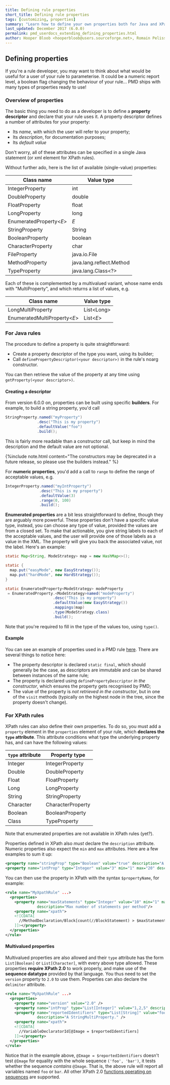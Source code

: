 ```yaml
---
title: Defining rule properties
short_title: Defining rule properties
tags: [customizing, properties]
summary: "Learn how to define your own properties both for Java and XPath rules."
last_updated: December 2017 (6.0.0)
permalink: pmd_userdocs_extending_defining_properties.html
author: Hooper Bloob <hooperbloob@users.sourceforge.net>, Romain Pelisse <rpelisse@users.sourceforge.net>, Clément Fournier <clement.fournier76@gmail.com>
---
```



## Defining properties

If you're a rule developer, you may want to think about what would be useful for a user of your rule to parameterise. It could be a numeric report level, a boolean flag changing the behaviour of your rule... PMD ships with many types of properties ready to use!

### Overview of properties

The basic thing you need to do as a developer is to define a **property descriptor** and declare that your rule uses it. A property descriptor defines a number of attributes for your property:
* Its *name*, with which the user will refer to your property;
* Its *description*, for documentation purposes;
* Its *default value*

Don't worry, all of these attributes can be specified in a single Java statement (or xml element for XPath rules).

Without further ado, here is the list of available (single-value) properties:

|Class name|Value type|
|----------|----------|
|IntegerProperty | int
|DoubleProperty | double
|FloatProperty | float
|LongProperty | long
|EnumeratedProperty\<*E*\>| *E*
|StringProperty|String
|BooleanProperty|boolean
|CharacterProperty|char
|FileProperty|java.io.File
|MethodProperty|java.lang.reflect.Method
|TypeProperty|java.lang.Class\<?\>

Each of these is complemented by a multivalued variant, whose name ends with "MultiProperty", and which returns a list of values, e.g.

|Class name|Value type|
|----------|----------|
|LongMultiProperty | List\<Long\>
|EnumeratedMultiProperty\<*E*\>| List\<*E*\>


### For Java rules

The procedure to define a property is quite straightforward:
* Create a property descriptor of the type you want, using its builder;
* Call `definePropertyDescriptor(<your descriptor>)` in the rule's noarg constructor.

You can then retrieve the value of the property at any time using `getProperty(<your descriptor>)`.

#### Creating a descriptor

From version 6.0.0 on, properties can be built using specific **builders**. For example, to build a string property, you'd call
```java
StringProperty.named("myProperty")
              .desc("This is my property")
              .defaultValue("foo")
              .build();
```

This is fairly more readable than a constructor call, but keep in mind the description and the default value are not optional.

{%include note.html content="The constructors may be deprecated in a future release, so please use the builders instead." %}

For **numeric properties**, you'd add a call to `range` to define the range of acceptable values, e.g.
```java
IntegerProperty.named("myIntProperty")
               .desc("This is my property")
               .defaultValue(3)
               .range(0, 100)
               .build();
```

**Enumerated properties** are a bit less straightforward to define, though they are arguably more powerful. These properties don't have a specific value type, instead, you can choose any type of value, provided the values are from a closed set. To make that actionable, you give string labels to each of the acceptable values, and the user will provide one of those labels as a value in the XML. The property will give you back the associated value, not the label. Here's an example:
```java
static Map<String, ModeStrategy> map = new HashMap<>();

static {
  map.put("easyMode", new EasyStrategy());
  map.put("hardMode", new HardStrategy());
}

static EnumeratedProperty<ModeStrategy> modeProperty
 = EnumeratedProperty.<ModeStrategy>named("modeProperty")
                     .desc("This is my property")
                     .defaultValue(new EasyStrategy())
                     .mappings(map)
                     .type(ModeStrategy.class)
                     .build();
```

Note that you're required to fill in the type of the values too, using `type()`.

#### Example

You can see an example of properties used in a PMD rule [here](https://github.com/pmd/pmd/blob/ac2ff0f6af8d16f739584ba8d00b7ea1a6311ccc/pmd-apex/src/main/java/net/sourceforge/pmd/lang/apex/rule/complexity/AvoidDeeplyNestedIfStmtsRule.java#L17).
There are several things to notice here:
* The property descriptor is declared `static final`, which should generally be the case, as descriptors are immutable and can be shared between instances of the same rule;
* The property is declared using `definePropertyDescriptor` *in the constructor*, which ensures the property gets recognised by PMD;
* The value of the property is *not retrieved in the constructor*, but in one of the `visit` methods (typically on the highest node in the tree, since the property doesn't change).



### For XPath rules

XPath rules can also define their own properties. To do so, you must add a `property` element in the `properties` element of your rule, which **declares the `type` attribute**. This attribute conditions what type the underlying property has, and can have the following values:

| `type` attribute | Property type|
|----------|----------|
|Integer|IntegerProperty
|Double | DoubleProperty
|Float|FloatProperty
|Long| LongProperty
|String|StringProperty
|Character|CharacterProperty
|Boolean|BooleanProperty
|Class|TypeProperty

Note that enumerated properties are not available in XPath rules (yet?).

Properties defined in XPath also *must* declare the `description` attribute. Numeric properties also expect the `min` and `max` attributes. Here are a few examples to sum it up:

```xml
<property name="stringProp" type="Boolean" value="true" description="A BooleanProperty."/>
<property name="intProp" type="Integer" value="3" min="1" max="20" description="An IntegerProperty."/>
```

You can then use the property in XPath with the syntax `$propertyName`, for example:

```xml
<rule name="MyXpathRule" ...>
  <properties>
    <property name="maxStatements" type="Integer" value="10" min="1" max="40"
              description="Max number of statements per method"/>
    <property name="xpath">
    <![CDATA[
      //MethodDeclaration/Block[count(//BlockStatement) > $maxStatements]
    ]]></property>
  </properties>
</rule>
```

#### Multivalued properties

Multivalued properties are also allowed and their `type` attribute has the form `List[Boolean]` or `List[Character]`, with every above type allowed. These properties **require XPath 2.0** to work properly, and make use of the **sequence datatype** provided by that language. You thus need to set the `version` property to `2.0` to use them. Properties can also declare the `delimiter` attribute.



```xml
<rule name="MyXpathRule" ...>
  <properties>
    <property name="version" value="2.0" />
    <property name="intProp" type="List[Integer]" value="1,2,5" description="An IntegerMultiProperty." />
    <property name="reportedIdentifiers" type="List[String]" value="foo$bar" delimiter="$"
              description="A StringMultiProperty." />
    <property name="xpath">
    <![CDATA[
      //VariableDeclaratorId[@Image = $reportedIdentifiers]
    ]]></property>
  </properties>
</rule>
```

Notice that in the example above, `@Image = $reportedIdentifiers` doesn't test `@Image` for equality with the whole sequence `('foo', 'bar')`, it tests whether the sequence *contains* `@Image`. That is, the above rule will report all variables named `foo` or `bar`. All other XPath 2.0 [functions operating on sequences](https://www.w3.org/TR/xpath-functions/#sequence-functions) are supported.
